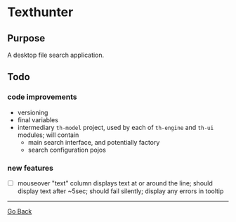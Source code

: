 # Texthunter
## Purpose
A desktop file search application.

## Todo
### code improvements
* versioning
* final variables
* intermediary `th-model` project, used by each of `th-engine` and `th-ui` modules; will contain
  * main search interface, and potentially factory
  * search configuration pojos

### new features
* [ ] mouseover "text" column displays text at or around the line; should display text after ~5sec; should fail silently; display any errors in tooltip

---
[Go Back](..)
